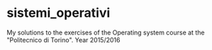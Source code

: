 # sistemi_operativi
My solutions to the exercises of the Operating system course at the "Politecnico di Torino".  Year 2015/2016
